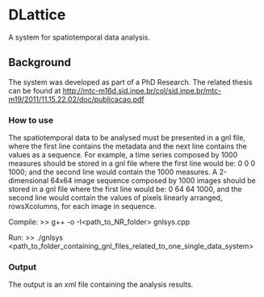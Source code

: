 # DLattice
A system for spatiotemporal data analysis.

## Background
The system was developed as part of a PhD Research. The related thesis can be found at http://mtc-m16d.sid.inpe.br/col/sid.inpe.br/mtc-m19/2011/11.15.22.02/doc/publicacao.pdf

### How to use
The spatiotemporal data to be analysed must be presented in a gnl file, where the first line contains the metadata and the next line contains the values as a sequence. For example, a time series composed by 1000 measures should be stored in a gnl file where the first line would be: 0 0 0 1000; and the second line would contain the 1000 measures. A 2-dimensional 64x64 image sequence composed by 1000 images should be stored in a gnl file where the first line would be: 0 64 64 1000, and the second line would contain the values of pixels linearly arranged, rowsXcolumns, for each image in sequence.

Compile: >> g++ -o <filename> -I<path_to_NR_folder> gnlsys.cpp

Run: >> ./gnlsys <path_to_folder_containing_gnl_files_related_to_one_single_data_system> 

### Output
The output is an xml file containing the analysis results.
